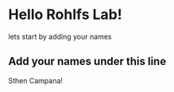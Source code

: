 # Hello Rohlfs Lab!
lets start by adding your names

## Add your names under this line
Sthen Campana!